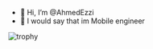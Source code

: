 - 👋 Hi, I’m @AhmedEzzi
- 👀 I would say that im Mobile engineer

![trophy](https://github-profile-trophy.vercel.app/?username=AhmedEzzi)
<!---
AhmedEzzi/AhmedEzzi is a ✨ special ✨ repository because its `README.md` (this file) appears on your GitHub profile.
You can click the Preview link to take a look at your changes.
--->
